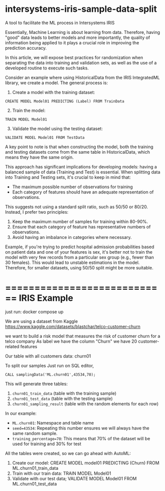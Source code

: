 # intersystems-iris-sample-data-split
A tool to facilitate the ML process in Intersystems IRIS


Essentially, Machine Learning is about learning from data. Therefore, having "good" data leads to better models and more importantly, the quality of information being applied to it plays a crucial role in improving the prediction accuracy.

In this article, we will expose best practices for randomization when separating the data into training and validation sets, as well as the use of a developed routine to execute such tasks.

Consider an example where using HistoricalData from the IRIS IntegratedML library, we create a model. The general process is:

1. Create a model with the training dataset:
```
CREATE MODEL Model01 PREDICTING (Label) FROM TrainData
```

2. Train the model:
```
TRAIN MODEL Model01
```

3. Validate the model using the testing dataset:
```
VALIDATE MODEL Model01 FROM TestData
```

A key point to note is that when constructing the model, both the training and testing datasets come from the same table in HistoricalData, which means they have the same origin.

This approach has significant implications for developing models: having a balanced sample of data (Training and Test) is essential. When splitting data into Training and Testing sets, it's crucial to keep in mind that:

- The maximum possible number of observations for training 
- Each category of features should have an adequate representation of observations.

This suggests not using a standard split ratio, such as 50/50 or 80/20. Instead, I prefer two principles:

1. Keep the maximum number of samples for training within 80-90%.
2. Ensure that each category of feature has representative numbers of observations.
3. Avoid having an imbalance in categories where necessary.

Example, if you're trying to predict hospital admission probabilities based on patient data and one of your features is sex, it's better not to train the model with very few records from a particular sex group (e.g., fewer than 30 females). This would lead to unstable 
estimations in the model. Therefore, for smaller datasets, using 50/50 split might be more suitable.


============================
IRIS Example 
============================


just run: docker compose up


We are using a dataset from Kaggle https://www.kaggle.com/datasets/blastchar/telco-customer-churn

we want to build a risk model that measures the risk of customer churn for a telco company
As label we have the column "Churn"
we have 20 customer-related features


Our table with all customers data: churn01

To split our samples Just run on SQL editor,

```
CALL samplingData('ML.churn01',43534,70);
```

This will generate three tables:

1. `churn01_train_data` (table with the training sample)
2. `churn01_test_data` (table with the testing sample)
3. `churn01_sampling_result` (table with the random elements for each row)


In our example:
- `ML.churn01`: Namespace and table name
- `seed=43534`: Repeating this number ensures we will always have the same random sample.
- `training_percentage=70`: This means that 70% of the dataset will be used for training and 30% for test

All the tables were created, so we can go ahead with  AutoML:

1) Create our model: CREATE MODEL model01 PREDICTING (Churn) FROM  ML.churn01_train_data
2) Train with our train data: TRAIN MODEL Model01
3) Validate with our test data; VALIDATE MODEL Model01 FROM ML.churn01_test_data





